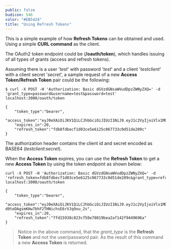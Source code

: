 ```yaml
---
public: false
budicon: 546
color: "#EB5424"
title: "Using Refresh Tokens"
---
```


This is a simple example of how **Refresh Tokens** can be obtained and used. Using a simple **CURL command** as the client.

The OAuth2 token endpoint could be (**/oauth/token**), which handles issuing of all types of grants (access and refresh tokens).

Assuming there is a user '_test_' with password '_test_' and a client '_testclient_' with a client secret '_secret_', a sample request of a new **Access Token/Refresh Token** pair could be the following:

```
$ curl -X POST -H 'Authorization: Basic dGVzdGNsaWVudDpzZWNyZXQ=' -d 'grant_type=password&username=test&password=test' localhost:3000/oauth/token

{
    "token_type":"bearer",
    "access_token":"eyJ0eXAiOiJKV1QiLCJhbGciOiJIUzI1NiJ9.eyJ1c2VyIjoiVlx1MDAxNcKbwoNUwoonbFPCu8KhwrYiLCJpYXQiOjE0NDQyNjI1NDMsImV4cCI6MTQ0NDI2MjU2M30.MldruS1PvZaRZIJR4legQaauQ3_DYKxxP2rFnD37Ip4",
    "expires_in":20,
    "refresh_token":"fdb8fdbecf1d03ce5e6125c067733c0d51de209c"
}
```

The authorization header contains the client id and secret encoded as BASE64 (_testclient:secret_).

When the **Access Token** expires, you can use the **Refresh Token** to get a new **Access Token** by using the token endpoint as shown below:

```
curl -X POST -H 'Authorization: Basic dGVzdGNsaWVudDpzZWNyZXQ=' -d 'refresh_token=fdb8fdbecf1d03ce5e6125c067733c0d51de209c&grant_type=refresh_token' localhost:3000/oauth/token

{
    "token_type":"bearer",
    "access_token":"eyJ0eXAiOiJKV1QiLCJhbGciOiJIUzI1NiJ9.eyJ1c2VyIjoiVlx1MDAxNcKbwoNUwoonbFPCu8KhwrYiLCJpYXQiOjE0NDQyNjI4NjYsImV4cCI6MTQ0NDI2Mjg4Nn0.Dww7TC-d0teDAgsmKHw7bhF2THNichsE6rVJq9xu_2s",
    "expires_in":20,
    "refresh_token":"7fd15938c823cf58e78019bea2af142f9449696a"
}
```

> Notice in the above command, that the _grant_type_ is the **Refresh Token** and not the user/password pair. As the result of this command a new **Access Token** is returned.